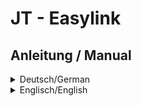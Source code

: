 # JT - Easylink
## Anleitung / Manual
<details>
  <summary>Deutsch/German</summary>

## Deutsche Anleitung
<p>Das Plugin <strong>JT - Easylink</strong> nutzt einen Service von <a href="https://easyrechtssicher.de" target="_blank">easyrechtssicher</a><br/><strong>easyrechtssicher</strong> hat es sich zum Ziel gesetzt, Internetseiten vor Abmahnungen zu schützen.<br/>Dazu werden rechtssichere Impressum, Datenschutzerklärungen und Allgemeine Geschäftsbedingungen angeboten.</p><p>Anbieter von Internetseiten können sich hier registrieren: <a href="https://easyrechtssicher.de/komplett-schutz/" target="_blank">Komplettschutz</a><br/>Internetagenturen registrieren sich hier: <a href="https://easyrechtssicher.de/mitgliedschaft-webdesigner-agenturen-2/" target="_blank">Agenturangebot</a><br/>Mehr zum Plugin, direkt bei easyrechtssicher: <a href="https://easyrechtssicher.de/plugin_easylink_anleitung/" target="_blank">Anbieterinformation</a></p><p>In den Plugin-Einstellungen muss ein <strong>APIKEY</strong> (Zugangsschlüssel) hinterlegt werden, der nach einer Registrierung, über einen der eben genannten Links, auf der Seite von easyrechtssicher erhältlich ist.</p><p><strong>Integration</strong><br/>Die Anwendung ist denkbar einfach. Der Plugin-Aufruf ist <code>{jteasylink[ DOKUMENT,SPRACHKÜRZEL]}</code></p><p><strong>DOKUMENT</strong> steht als Platzhalter für z.B.:</p><ul><li><strong>dse</strong> - Datenschutzerklärung (Standardwert)</li><li><strong>imp</strong> - Impressum (verfügbar ab 3 Quartal 2019)</li><li><strong>agb</strong> - AGB (allgemeine Geschäftsbedingungen)</li></ul><p><strong>SPRACHKÜRZEL</strong> steht als Platzhalter für:</p><ul><li><strong>de</strong> - Deutsch (Standardwert)</li><li><strong>en</strong> - Englisch</li><li>Weitere Länder der EU in Planung</li></ul><p><strong>Beispielaufruf zur Darstellung einer deutschen Datenschutzerklärung:</strong> <code>{jteasylink dse,de}</code></p><p>Die Datenschutzerklärung wird über den Datenschutzgenerator bei easyrechtssicher vorkonfiguriert vom Plugin abgeholt, sodass in Joomla jede weitere Konfiguration entfällt.<br/>Da <code>dse</code> und <code>de</code> die Standardwerte sind, ergibt sich der einfachste Aufruf zu <code>{jteasylink}</code></p><p>Standardmäßig wird automatisch die Sprache verwendet, die für die Ausgabe der Webseite ausgewählt ist.<br/>Sollte es die Sprache nicht geben, wird der SPRACHKÜRZEL ausgewertet.<br/>Fehlt auch diese Sprache, wird der Wert verwendet der in den Plugin-Einstellungen als Standard definiert wurde.</p><p>Das war es auch schon.</p><p><strong>Mindestvoraussetzungen</strong></p><ul><li>Joomla! 3.9</li><li>PHP 5.6</li></ul><p><strong>Author:</strong> Guido De Gobbis<br/><strong>Copyright:</strong> © <a href="https://github.com/JoomTools" target="_blank">JoomTools.de</a><br/><strong>Plugin-Lizenz:</strong> <a href="https:/www.gnu.org/licenses/gpl-3.0.de.html" target="_blank">GNU/GPLv3</a><br/><strong>Version:</strong> %s</p>
</details>

<details>
  <summary>Englisch/English</summary>

# English Manual

To use this plugin you need a registration on [www.easyrechtssicher.de](https://www.easyrechtssicher.de).  
Not yet registered: [Click here to create an account](https://easyrechtssicher.de/komplett-schutz/)

The application is very easy to use.
The plugin call is {jteasylaw\[ DOCUMENT\]\[,LANGUAGECODE\]}  
The plugin call {jteasylink} automatically returns the default values

DOCUMENT is a placeholder for e.g.:
- _**dse**_ for Privacy-Statement (default)
- _~~**imp** for Imprint~~_
- _~~... for Conditions~~_


LANGUAGECODE is a placeholder for:
- _**de**_ for German
- _**en**_ for English (default)

Specifying a language code is optional.
By default, the language that is selected for the output of the website is automatically used.
If the language is not available, the language set in the plugin will be used.

That's all.

Minimum requirements:
- Joomla! 3.9
- PHP7.1
</details>

